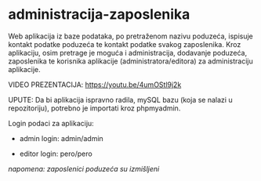 # administracija-zaposlenika
Web aplikacija iz baze podataka, po pretraženom nazivu poduzeća, ispisuje kontakt podatke poduzeća te kontakt podatke svakog zaposlenika.
Kroz aplikaciju, osim pretrage je moguća i administracija, dodavanje poduzeća, zaposlenika te korisnika aplikacije (administratora/editora) za administraciju aplikacije.

VIDEO PREZENTACIJA: https://youtu.be/4umOStl9j2k

UPUTE:
Da bi aplikacija ispravno radila, mySQL bazu (koja se nalazi u repozitoriju), potrebno je importati kroz phpmyadmin.

Login podaci za aplikaciju:

* admin login: admin/admin

* editor login: pero/pero

*napomena: zaposlenici poduzeća su izmišljeni*

